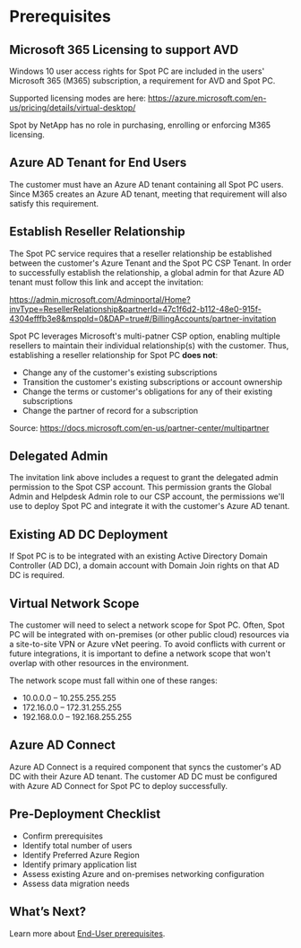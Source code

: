 <meta name="robots" content="noindex">

# Prerequisites
<!--This document describes the required elements for deploying Spot PC. A core component of Spot PC is Azure Virtual Desktop (AVD), thus the Spot PC inherits the prerequisites for AVD.  -->

## Microsoft 365 Licensing to support AVD
Windows 10 user access rights for Spot PC are included in the users' Microsoft 365 (M365) subscription, a requirement for AVD and Spot PC.

Supported licensing modes are here: https://azure.microsoft.com/en-us/pricing/details/virtual-desktop/

Spot by NetApp has no role in purchasing, enrolling or enforcing M365 licensing.

## Azure AD Tenant for End Users
The customer must have an Azure AD tenant containing all Spot PC users.  Since M365 creates an Azure AD tenant, meeting that requirement will also satisfy this requirement.

## Establish Reseller Relationship
The Spot PC service requires that a reseller relationship be established between the customer's Azure Tenant and the Spot PC CSP Tenant. In order to successfully establish the relationship, a global admin for that Azure AD tenant must follow this link and accept the invitation:

https://admin.microsoft.com/Adminportal/Home?invType=ResellerRelationship&partnerId=47c1f6d2-b112-48e0-915f-4304efffb3e8&msppId=0&DAP=true#/BillingAccounts/partner-invitation

Spot PC leverages Microsoft's multi-patner CSP option, enabling multiple resellers to maintain their individual relationship(s) with the customer. Thus, establishing a reseller relationship for Spot PC **does not**:
* Change any of the customer's existing subscriptions
* Transition the customer's existing subscriptions or account ownership
* Change the terms or customer's obligations for any of their existing subscriptions
* Change the partner of record for a subscription

Source: https://docs.microsoft.com/en-us/partner-center/multipartner

## Delegated Admin
The invitation link above includes a request to grant the delegated admin permission to the Spot CSP account. This permission grants the Global Admin and Helpdesk Admin role to our CSP account, the permissions we'll use to deploy Spot PC and integrate it with the customer's Azure AD tenant.

## Existing AD DC Deployment
If Spot PC is to be integrated with an existing Active Directory Domain Controller (AD DC), a domain account with Domain Join rights on that AD DC is required.

## Virtual Network Scope
The customer will need to select a network scope for Spot PC. Often, Spot PC will be integrated with on-premises (or other public cloud) resources via a site-to-site VPN or Azure vNet peering. To avoid conflicts with current or future integrations, it is important to define a network scope that won't overlap with other resources in the environment.

The network scope must fall within one of these ranges:

* 10.0.0.0 – 10.255.255.255
* 172.16.0.0 – 172.31.255.255
* 192.168.0.0 – 192.168.255.255

## Azure AD Connect
Azure AD Connect is a required component that syncs the customer's AD DC with their Azure AD tenant. The customer AD DC must be configured with Azure AD Connect for Spot PC to deploy successfully.

## Pre-Deployment Checklist

* Confirm prerequisites
* Identify total number of users
* Identify Preferred Azure Region
* Identify primary application list
* Assess existing Azure and on-premises networking configuration
* Assess data migration needs

## What’s Next?

Learn more about [End-User prerequisites](spot-pc/getting-started/prerequisites/end-user-prerequisites).
